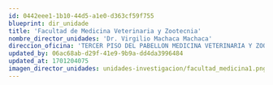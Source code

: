 ```yaml
---
id: 0442eee1-1b10-44d5-a1e0-d363cf59f755
blueprint: dir_unidade
title: 'Facultad de Medicina Veterinaria y Zootecnia'
nombre_director_unidades: 'Dr. Virgilio Machaca Machaca'
direccion_oficina: 'TERCER PISO DEL PABELLON MEDICINA VETERINARIA Y ZOOTECNIA.'
updated_by: 06ac68ab-d29f-41e9-9b9a-dd4da3996484
updated_at: 1701204075
imagen_director_unidades: unidades-investigacion/facultad_medicina1.png
---
```

